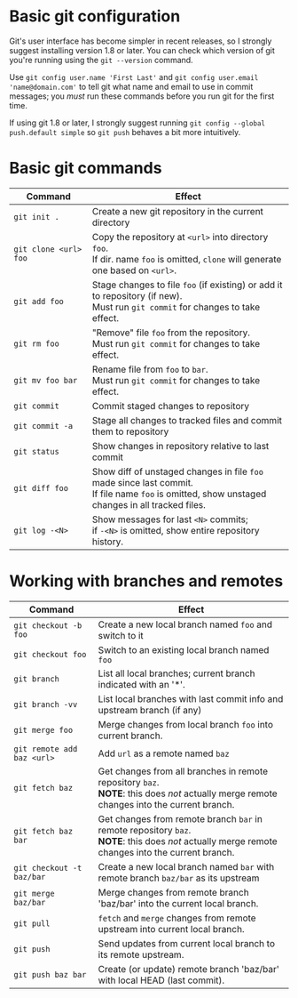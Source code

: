 # Basic git configuration

Git's user interface has become simpler in recent releases, so I strongly suggest installing version 1.8 or later. You can check which version of git you're running using the `git --version` command.

Use `git config user.name 'First Last'` and `git config user.email 'name@domain.com'` to tell git what name and email to use in commit messages; you *must* run these commands before you run git for the first time.

If using git 1.8 or later, I strongly suggest running `git config --global push.default simple` so `git push` behaves a bit more intuitively.


# Basic git commands

 Command                 | Effect
 ----------------------- | -----------------------------------------------------
 `git init .`            | Create a new git repository in the current directory
 `git clone <url> foo`   | Copy the repository at `<url>` into directory `foo`.<br>If dir. name `foo` is omitted, `clone` will generate one based on `<url>`.
 `git add foo`           | Stage changes to file `foo` (if existing) or add it to repository (if new).<br>Must run `git commit` for changes to take effect.
 `git rm foo`            | "Remove" file `foo` from the repository.<br>Must run `git commit` for changes to take effect.
 `git mv foo bar`        | Rename file from `foo` to `bar`.<br>Must run `git commit` for changes to take effect.
 `git commit`            | Commit staged changes to repository
 `git commit -a`         | Stage all changes to tracked files and commit them to repository
 `git status`            | Show changes in repository relative to last commit
 `git diff foo`          | Show diff of unstaged changes in file `foo` made since last commit.<br>If file name `foo` is omitted, show unstaged changes in all tracked files.
 `git log -<N>`          | Show messages for last `<N>` commits;<br>if `-<N>` is omitted, show entire repository history.



# Working with branches and remotes

 Command                    | Effect
 -------------------------- | -------------
 `git checkout -b foo`      | Create a new local branch named `foo` and switch to it
 `git checkout foo`         | Switch to an existing local branch named `foo`
 `git branch`               | List all local branches; current branch indicated with an '\*'.
 `git branch -vv`           | List local branches with last commit info and upstream branch (if any)
 `git merge foo`            | Merge changes from local branch `foo` into current branch.
 `git remote add baz <url>` | Add `url` as a remote named `baz`
 `git fetch baz`            | Get changes from all branches in remote repository `baz`.<br>**NOTE**: this does *not* actually merge remote changes into the current branch.
 `git fetch baz bar`        | Get changes from remote branch `bar` in remote repository `baz`.<br>**NOTE**: this does *not* actually merge remote changes into the current branch.
 `git checkout -t baz/bar`  | Create a new local branch named `bar` with remote branch `baz/bar` as its upstream
 `git merge baz/bar`        | Merge changes from remote branch 'baz/bar' into the current local branch.
 `git pull`                 | `fetch` and `merge` changes from remote upstream into current local branch.
 `git push`                 | Send updates from current local branch to its remote upstream.
 `git push baz bar`         | Create (or update) remote branch 'baz/bar' with local HEAD (last commit).
